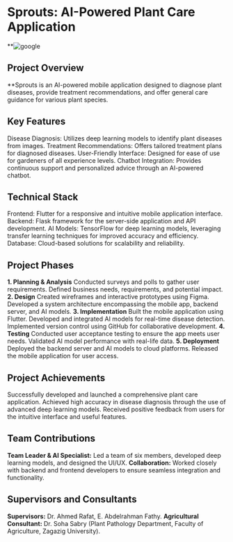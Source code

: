 # Sprouts: AI-Powered Plant Care Application
**![google](https://github.com/user-attachments/assets/b18bae9e-7fd3-4cc6-8cae-a3a043a09b97)
## Project Overview
**Sprouts is an AI-powered mobile application designed to diagnose plant diseases, provide treatment recommendations, and offer general care guidance for various plant species.

## Key Features
Disease Diagnosis: Utilizes deep learning models to identify plant diseases from images.
Treatment Recommendations: Offers tailored treatment plans for diagnosed diseases.
User-Friendly Interface: Designed for ease of use for gardeners of all experience levels.
Chatbot Integration: Provides continuous support and personalized advice through an AI-powered chatbot.

## Technical Stack
Frontend: Flutter for a responsive and intuitive mobile application interface.
Backend: Flask framework for the server-side application and API development.
AI Models: TensorFlow for deep learning models, leveraging transfer learning techniques for improved accuracy and efficiency.
Database: Cloud-based solutions for scalability and reliability.

## Project Phases
**1. Planning & Analysis**
Conducted surveys and polls to gather user requirements.
Defined business needs, requirements, and potential impact.
**2. Design**
Created wireframes and interactive prototypes using Figma.
Developed a system architecture encompassing the mobile app, backend server, and AI models.
**3. Implementation**
Built the mobile application using Flutter.
Developed and integrated AI models for real-time disease detection.
Implemented version control using GitHub for collaborative development.
**4. Testing**
Conducted user acceptance testing to ensure the app meets user needs.
Validated AI model performance with real-life data.
**5. Deployment**
Deployed the backend server and AI models to cloud platforms.
Released the mobile application for user access.

## Project Achievements
Successfully developed and launched a comprehensive plant care application.
Achieved high accuracy in disease diagnosis through the use of advanced deep learning models.
Received positive feedback from users for the intuitive interface and useful features.

## Team Contributions
**Team Leader & AI Specialist:** Led a team of six members, developed deep learning models, and designed the UI/UX.
**Collaboration:** Worked closely with backend and frontend developers to ensure seamless integration and functionality.

## Supervisors and Consultants
**Supervisors:** Dr. Ahmed Rafat, E. Abdelrahman Fathy.
**Agricultural Consultant:** Dr. Soha Sabry (Plant Pathology Department, Faculty of Agriculture, Zagazig University).
